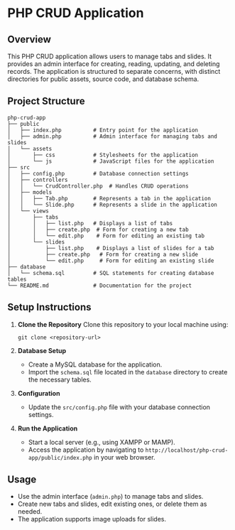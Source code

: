 # PHP CRUD Application

## Overview
This PHP CRUD application allows users to manage tabs and slides. It provides an admin interface for creating, reading, updating, and deleting records. The application is structured to separate concerns, with distinct directories for public assets, source code, and database schema.

## Project Structure
```
php-crud-app
├── public
│   ├── index.php          # Entry point for the application
│   ├── admin.php          # Admin interface for managing tabs and slides
│   └── assets
│       ├── css            # Stylesheets for the application
│       └── js             # JavaScript files for the application
├── src
│   ├── config.php         # Database connection settings
│   ├── controllers
│   │   └── CrudController.php  # Handles CRUD operations
│   ├── models
│   │   ├── Tab.php        # Represents a tab in the application
│   │   └── Slide.php      # Represents a slide in the application
│   └── views
│       ├── tabs
│       │   ├── list.php   # Displays a list of tabs
│       │   ├── create.php  # Form for creating a new tab
│       │   └── edit.php    # Form for editing an existing tab
│       └── slides
│           ├── list.php    # Displays a list of slides for a tab
│           ├── create.php   # Form for creating a new slide
│           └── edit.php     # Form for editing an existing slide
├── database
│   └── schema.sql         # SQL statements for creating database tables
└── README.md              # Documentation for the project
```

## Setup Instructions
1. **Clone the Repository**
   Clone this repository to your local machine using:
   ```
   git clone <repository-url>
   ```

2. **Database Setup**
   - Create a MySQL database for the application.
   - Import the `schema.sql` file located in the `database` directory to create the necessary tables.

3. **Configuration**
   - Update the `src/config.php` file with your database connection settings.

4. **Run the Application**
   - Start a local server (e.g., using XAMPP or MAMP).
   - Access the application by navigating to `http://localhost/php-crud-app/public/index.php` in your web browser.

## Usage
- Use the admin interface (`admin.php`) to manage tabs and slides.
- Create new tabs and slides, edit existing ones, or delete them as needed.
- The application supports image uploads for slides.